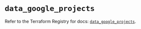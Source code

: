 # `data_google_projects`

Refer to the Terraform Registry for docs: [`data_google_projects`](https://registry.terraform.io/providers/hashicorp/google/5.41.0/docs/data-sources/projects).
